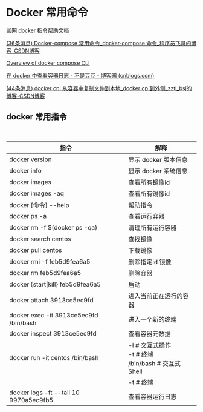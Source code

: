 # Docker 常用命令

[官网 docker 指令帮助文档](https://docs.docker.com/engine/reference/commandline/docker/ "官网 docker 指令帮助文档")

[(36条消息) Docker-compose 常用命令_docker-compose 命令_程序员飞哥的博客-CSDN博客](https://blog.csdn.net/qq_42267173/article/details/124687804)

[Overview of docker compose CLI](https://docs.docker.com/compose/reference/)

[在 docker 中查看容器日志 - 不是豆豆 - 博客园 (cnblogs.com)](https://www.cnblogs.com/xwgli/p/13674414.html)

[(44条消息) docker cp: 从容器中复制文件到本地_docker cp 到外侧_zzti_bsj的博客-CSDN博客](https://blog.csdn.net/qq_39378657/article/details/108995290)

## docker 常用指令

‍

|指令|解释|
| -----------------------------------------| ---------------------------|
|docker version|显示 docker 版本信息|
|docker info |显示 docker 系统信息 |
|docker images |查看所有镜像id |
|docker images -aq |查看所有镜像id |
|docker [命令] --help |帮助指令 |
|docker ps -a |查看运行容器 |
|docker rm -f $(docker ps -qa)|清理所有运行容器|
|docker search centos|查找镜像|
|docker pull centos|下载镜像|
|docker rmi -f feb5d9fea6a5|删除指定id 镜像|
|docker rm feb5d9fea6a5|删除容器|
|docker {start\|kill} feb5d9fea6a5|启动|
|docker attach 3913ce5ec9fd|进入当前正在运行的容器|
|docker exec -it 3913ce5ec9fd /bin/bash|进入一个新的终端|
|docker inspect 3913ce5ec9fd|查看容器元数据|
|docker run -it centos /bin/bash<br />|-i # 交互式操作<br />-t # 终端<br />/bin/bash # 交互式 Shell<br />|
||-t # 终端 |
|docker logs -ft --tail 10  9970a5ec9fb5|查看容器运行日志|

‍

‍
